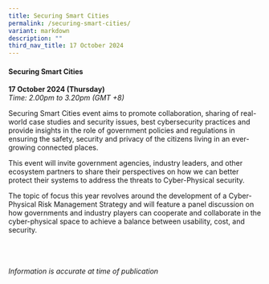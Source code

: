 ```yaml
---
title: Securing Smart Cities
permalink: /securing-smart-cities/
variant: markdown
description: ""
third_nav_title: 17 October 2024
---
```

#### **Securing Smart Cities**

**17 October 2024 (Thursday)**  
*Time: 2.00pm to 3.20pm (GMT +8)*

Securing Smart Cities event aims to promote collaboration, sharing of real-world case studies and security issues, best cybersecurity practices and provide insights in the role of government policies and regulations in ensuring the safety, security and privacy of the citizens living in an ever-growing connected places.

This event will invite government agencies, industry leaders, and other ecosystem partners to share their perspectives on how we can better protect their systems to address the threats to Cyber-Physical security.

The topic of focus this year revolves around the development of a Cyber-Physical Risk Management Strategy and will feature a panel discussion on how governments and industry players can cooperate and collaborate in the cyber-physical space to achieve a balance between usability, cost, and security.

<br><br><br>
*Information is accurate at time of publication*